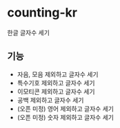# counting-kr
한글 글자수 세기

## 기능
- 자음, 모음 제외하고 글자수 세기
- 특수기호 제외하고 글자수 세기
- 이모티콘 제외하고 글자수 세기
- 공백 제외하고 글자수 세기
- (오픈 미정) 영어 제외하고 글자수 세기
- (오픈 미정) 숫자 제외하고 글자수 세기

